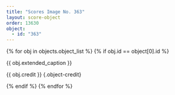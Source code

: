 ```yaml
---
title: "Scores Image No. 363"
layout: score-object
order: 13630
object:
  - id: "363"
---
```


{% for obj in objects.object_list %}
{% if obj.id == object[0].id %}

{{ obj.extended_caption }}

{{ obj.credit }} {.object-credit}

{% endif %}
{% endfor %}
